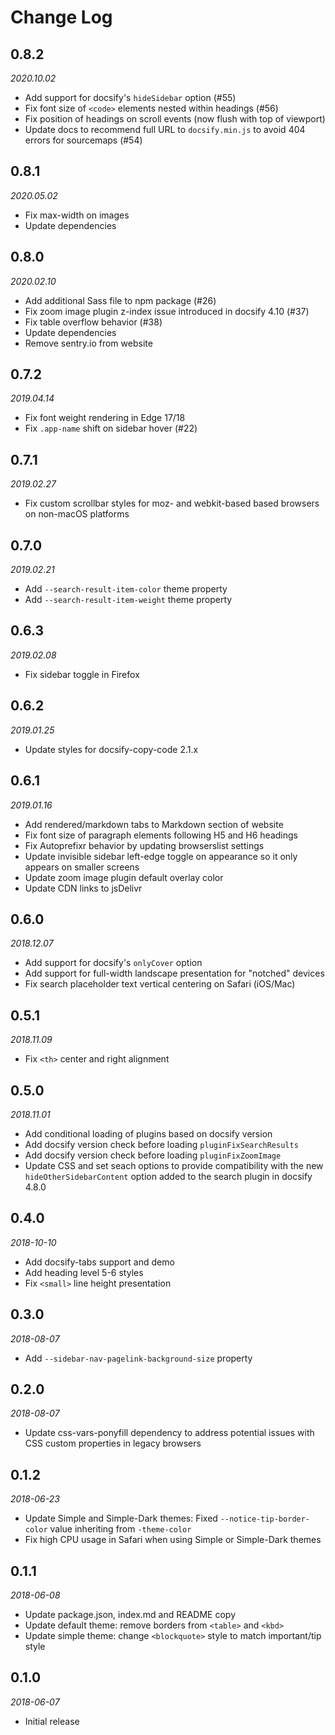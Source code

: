 # Change Log

## 0.8.2

*2020.10.02*

- Add support for docsify's `hideSidebar` option (#55)
- Fix font size of `<code>` elements nested within headings (#56)
- Fix position of headings on scroll events (now flush with top of viewport)
- Update docs to recommend full URL to `docsify.min.js` to avoid 404 errors for
  sourcemaps (#54)

## 0.8.1

*2020.05.02*

- Fix max-width on images
- Update dependencies

## 0.8.0

*2020.02.10*

- Add additional Sass file to npm package (#26)
- Fix zoom image plugin z-index issue introduced in docsify 4.10 (#37)
- Fix table overflow behavior (#38)
- Update dependencies
- Remove sentry.io from website

## 0.7.2

*2019.04.14*

- Fix font weight rendering in Edge 17/18
- Fix `.app-name` shift on sidebar hover (#22)

## 0.7.1

*2019.02.27*

- Fix custom scrollbar styles for moz- and webkit-based based browsers on
  non-macOS platforms

## 0.7.0

*2019.02.21*

- Add `--search-result-item-color` theme property
- Add `--search-result-item-weight` theme property

## 0.6.3

*2019.02.08*

- Fix sidebar toggle in Firefox

## 0.6.2

*2019.01.25*

- Update styles for docsify-copy-code 2.1.x

## 0.6.1

*2019.01.16*

- Add rendered/markdown tabs to Markdown section of website
- Fix font size of paragraph elements following H5 and H6 headings
- Fix Autoprefixr behavior by updating browserslist settings
- Update invisible sidebar left-edge toggle on appearance so it only appears
  on smaller screens
- Update zoom image plugin default overlay color
- Update CDN links to jsDelivr

## 0.6.0

*2018.12.07*

- Add support for docsify's `onlyCover` option
- Add support for full-width landscape presentation for "notched" devices
- Fix search placeholder text vertical centering on Safari (iOS/Mac)

## 0.5.1

*2018.11.09*

- Fix `<th>` center and right alignment

## 0.5.0

*2018.11.01*

- Add conditional loading of plugins based on docsify version
- Add docsify version check before loading `pluginFixSearchResults`
- Add docsify version check before loading `pluginFixZoomImage`
- Update CSS and set seach options to provide compatibility with the new
  `hideOtherSidebarContent` option added to the search plugin in docsify 4.8.0

## 0.4.0

*2018-10-10*

- Add docsify-tabs support and demo
- Add heading level 5-6 styles
- Fix `<small>` line height presentation

## 0.3.0

*2018-08-07*

- Add `--sidebar-nav-pagelink-background-size` property

## 0.2.0

*2018-08-07*

- Update css-vars-ponyfill dependency to address potential issues with
  CSS custom properties in legacy browsers

## 0.1.2

*2018-06-23*

- Update Simple and Simple-Dark themes: Fixed `--notice-tip-border-color`
  value inheriting from `-theme-color`
- Fix high CPU usage in Safari when using Simple or Simple-Dark themes

## 0.1.1

*2018-06-08*

- Update package.json, index.md and README copy
- Update default theme: remove borders from `<table>` and `<kbd>`
- Update simple theme: change `<blockquote>` style to match important/tip style

## 0.1.0

*2018-06-07*

- Initial release
